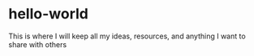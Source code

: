 # hello-world
This is where I will keep all my ideas, resources, and anything I want to share with others
